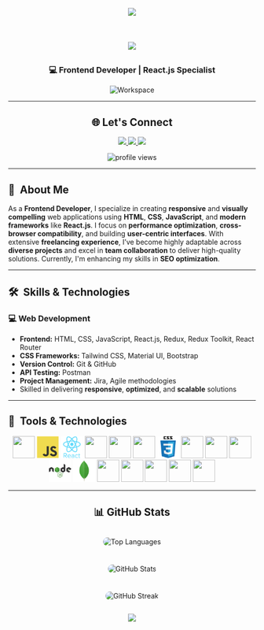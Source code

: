 <p align="center">
  <img src="https://capsule-render.vercel.app/api?type=waving&color=gradient&text=Hello!&height=100&section=header"/>
</p>

<h1 align="center">
  <a href="https://git.io/typing-svg">
    <img src="https://readme-typing-svg.herokuapp.com/?lines=I+am+Muhamed+Khalil;Frontend+Developer;Nice+to+meet+you+%F0%9F%91%8B&center=true&size=30">
  </a>
</h1>
<h3 align="center">💻 Frontend Developer | React.js Specialist</h3>

<p align="center">
  <img src="https://raw.githubusercontent.com/SP-XD/SP-XD/main/images/dev-working_rounded.gif" width="40%" alt="Workspace" />
</p>

---

<h2 align="center">🌐 Let's Connect</h2>

<p align="center">
  <a href="https://www.linkedin.com/in/muhamad-khalil-912529371">
    <img height="50" src="https://user-images.githubusercontent.com/46517096/166973395-19676cd8-f8ec-4abf-83ff-da8243505b82.png"/>
  </a>
  <a href="https://your-portfolio-link.com">
    <img height="50" src="https://user-images.githubusercontent.com/46517096/166972883-f5f1d88c-0246-4374-88ac-ded0f2cf0699.png"/>
  </a>
  <a href="mailto:medo.khalil.01.18@gmail.com">
    <img height="50" src="https://user-images.githubusercontent.com/46517096/166974368-9798f39f-1f46-499c-b14e-81f0a3f83a06.png"/>
  </a>
</p>

<p align="center">
  <img src="https://komarev.com/ghpvc/?username=Muhamad-Khalil&style=flat&color=orange&label=PROFILE+VIEWS" alt="profile views"/>
</p>

---

<h2>🚀 &nbsp;About Me</h2>

As a **Frontend Developer**, I specialize in creating **responsive** and **visually compelling** web applications using **HTML**, **CSS**, **JavaScript**, and **modern frameworks** like **React.js**. I focus on **performance optimization**, **cross-browser compatibility**, and building **user-centric interfaces**. With extensive **freelancing experience**, I’ve become highly adaptable across **diverse projects** and excel in **team collaboration** to deliver high-quality solutions. Currently, I'm enhancing my skills in **SEO optimization**.

---

<h2>🛠️ &nbsp;Skills & Technologies</h2>

### 💻 **Web Development**
- **Frontend:** HTML, CSS, JavaScript, React.js, Redux, Redux Toolkit, React Router  
- **CSS Frameworks:** Tailwind CSS, Material UI, Bootstrap  
- **Version Control:** Git & GitHub  
- **API Testing:** Postman  
- **Project Management:** Jira, Agile methodologies  
- Skilled in delivering **responsive**, **optimized**, and **scalable** solutions  

---

<h2>🧰 &nbsp;Tools & Technologies</h2>

<p align="center">
  <!-- Core Tools -->
  <img src="https://cdn.jsdelivr.net/gh/devicons/devicon/icons/vscode/vscode-original.svg" width="45" height="45" />
  <img src="https://raw.githubusercontent.com/devicons/devicon/master/icons/javascript/javascript-original.svg" width="45" height="45" />
  <img src="https://raw.githubusercontent.com/devicons/devicon/master/icons/react/react-original-wordmark.svg" width="45" height="45" />
  <img src="https://cdn.jsdelivr.net/gh/devicons/devicon/icons/redux/redux-original.svg" width="45" height="45" />
  <img src="https://cdn.jsdelivr.net/gh/devicons/devicon/icons/reactrouter/reactrouter-original.svg" width="45" height="45" />
  <img src="https://cdn.jsdelivr.net/gh/devicons/devicon/icons/html5/html5-original.svg" width="45" height="45" />
  <img src="https://raw.githubusercontent.com/devicons/devicon/master/icons/css3/css3-original-wordmark.svg" width="45" height="45" />

  <!-- Styling Frameworks -->
  <img src="https://www.vectorlogo.zone/logos/tailwindcss/tailwindcss-icon.svg" width="45" height="45" />
  <img src="https://cdn.jsdelivr.net/gh/devicons/devicon/icons/materialui/materialui-original.svg" width="45" height="45" />
  <img src="https://cdn.jsdelivr.net/gh/devicons/devicon@latest/icons/bootstrap/bootstrap-original-wordmark.svg" width="45" height="45" />

  <!-- Backend & DB -->
  <img src="https://raw.githubusercontent.com/devicons/devicon/master/icons/nodejs/nodejs-original-wordmark.svg" width="45" height="45" />
  <img src="https://raw.githubusercontent.com/devicons/devicon/master/icons/mongodb/mongodb-original.svg" width="45" height="45" />

  <!-- Tools -->
  <img src="https://cdn.jsdelivr.net/gh/devicons/devicon/icons/postman/postman-original.svg" width="45" height="45" />
  <img src="https://cdn.jsdelivr.net/gh/devicons/devicon/icons/git/git-original.svg" width="45" height="45" />
  <img src="https://cdn.jsdelivr.net/gh/devicons/devicon/icons/github/github-original.svg" width="45" height="45" />
  <img src="https://cdn.jsdelivr.net/gh/devicons/devicon/icons/figma/figma-original.svg" width="45" height="45" />
  <img src="https://cdn.jsdelivr.net/gh/devicons/devicon/icons/jira/jira-original.svg" width="45" height="45" />
</p>

---

<h2 align="center">📊 GitHub Stats</h2>

<div align="center" style="display: flex; flex-direction: column; align-items: center; gap: 10px;">

  <img 
    src="https://github-readme-stats.vercel.app/api/top-langs/?username=Muhamad-khalil&layout=compact&langs_count=6&theme=default" 
    alt="Top Languages" 
    width="450" 
    height="180"
    style="object-fit: cover; border-radius: 10px;"
  />

  <img 
    src="https://github-readme-stats.vercel.app/api?username=Muhamad-khalil&show_icons=true&theme=default" 
    alt="GitHub Stats" 
    width="450" 
    height="180"
    style="object-fit: cover; border-radius: 10px;"
  />

  <img 
    src="https://github-readme-streak-stats.herokuapp.com/?user=Muhamad-khalil&theme=default" 
    alt="GitHub Streak" 
    width="450" 
    height="180"
    style="object-fit: cover; border-radius: 10px;"
  />

</div>


<p align="center">
  <img src="https://capsule-render.vercel.app/api?type=waving&color=gradient&height=100&section=footer"/>
</p>

